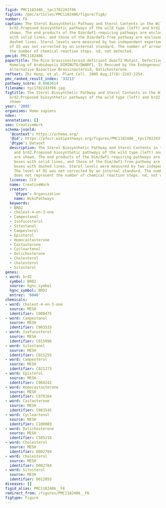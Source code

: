 ```yaml
---
figid: PMC1182486__tpc1702243f06
figlink: /pmc/articles/PMC1182486/figure/fig6/
number: F6
caption: The Sterol Biosynthetic Pathway and Sterol Contents in the Wild Type and
  brd2.Proposed biosynthetic pathways of the wild type (left) and brd2 (right) are
  shown. The end products of the Dim/dwf1-requiring pathways are enclosed in boxes
  with solid lines, and those of the Dim/dwf1-free pathway are enclosed in boxes with
  dashed lines. Sterol levels were measured by two independent experiments. The level
  of DS was not corrected by an internal standard. The number of arrows does not represent
  the number of chemical reaction steps. nd, not detected.
pmcid: PMC1182486
papertitle: The Rice brassinosteroid-deficient dwarf2 Mutant, Defective in the Rice
  Homolog of Arabidopsis DIMINUTO/DWARF1, Is Rescued by the Endogenously Accumulated
  Alternative Bioactive Brassinosteroid, Dolichosterone.
reftext: Zhi Hong, et al. Plant Cell. 2005 Aug;17(8):2243-2254.
pmc_ranked_result_index: '33213'
pathway_score: 0.8982014
filename: tpc1702243f06.jpg
figtitle: The Sterol Biosynthetic Pathway and Sterol Contents in the Wild Type and
  brd2.Proposed biosynthetic pathways of the wild type (left) and brd2 (right) are
  shown
year: '2005'
organisms: Homo sapiens
ndex: ''
annotations: []
seo: CreativeWork
schema-jsonld:
  '@context': https://schema.org/
  '@id': https://pfocr.wikipathways.org/figures/PMC1182486__tpc1702243f06.html
  '@type': Dataset
  description: The Sterol Biosynthetic Pathway and Sterol Contents in the Wild Type
    and brd2.Proposed biosynthetic pathways of the wild type (left) and brd2 (right)
    are shown. The end products of the Dim/dwf1-requiring pathways are enclosed in
    boxes with solid lines, and those of the Dim/dwf1-free pathway are enclosed in
    boxes with dashed lines. Sterol levels were measured by two independent experiments.
    The level of DS was not corrected by an internal standard. The number of arrows
    does not represent the number of chemical reaction steps. nd, not detected.
  license: CC0
  name: CreativeWork
  creator:
    '@type': Organization
    name: WikiPathways
  keywords:
  - BRD2
  - cholest-4-en-3-one
  - Campestanol
  - Isofucosterol
  - Sitostanol
  - Campesterol
  - Episterol
  - Homocastasterone
  - Castasterone
  - Cycloartenol
  - Dolichosterone
  - Cholesterol
  - cholesterol
  - Sitosterol
genes:
- word: brd2
  symbol: BRD2
  source: hgnc_symbol
  hgnc_symbol: BRD2
  entrez: '6046'
chemicals:
- word: cholest-4-en-3-one
  source: MESH
  identifier: C000475
- word: Campestanol
  source: MESH
  identifier: C003535
- word: Isofucosterol
  source: MESH
  identifier: C015896
- word: Sitostanol
  source: MESH
  identifier: C021255
- word: Campesterol
  source: MESH
  identifier: C021273
- word: Episterol
  source: MESH
  identifier: C060242
- word: Homocastasterone
  source: MESH
  identifier: C070164
- word: Castasterone
  source: MESH
  identifier: C083545
- word: Cycloartenol
  source: MESH
  identifier: C100089
- word: Dolichosterone
  source: MESH
  identifier: C505218
- word: Cholesterol
  source: MESH
  identifier: D002784
- word: cholesterol
  source: MESH
  identifier: D002784
- word: Sitosterol
  source: MESH
  identifier: D012855
diseases: []
figid_alias: PMC1182486__F6
redirect_from: /figures/PMC1182486__F6
figtype: Figure
---
```

